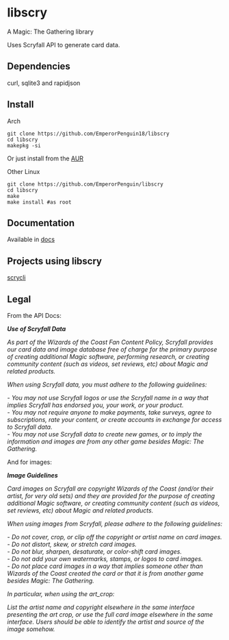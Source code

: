 # libscry
A Magic: The Gathering library

Uses Scryfall API to generate card data.
## Dependencies
curl, sqlite3 and rapidjson
## Install
Arch
```
git clone https://github.com/EmperorPenguin18/libscry
cd libscry
makepkg -si
```
Or just install from the [AUR](https://aur.archlinux.org/packages/libscry)

Other Linux
```
git clone https://github.com/EmperorPenguin/libscry
cd libscry
make
make install #as root
```
## Documentation
Available in [docs](docs/)
## Projects using libscry
[scrycli](https://github.com/EmperorPenguin18/scrycli)
## Legal
From the API Docs:

**_Use of Scryfall Data_**

_As part of the Wizards of the Coast Fan Content Policy,
Scryfall provides our card data and image database free of charge for the primary
purpose of creating additional Magic software, performing research,
or creating community content (such as videos, set reviews, etc)
about Magic and related products._

_When using Scryfall data, you must adhere to the following guidelines:_

_- You may not use Scryfall logos or use the Scryfall name in a way_
_that implies Scryfall has endorsed you, your work, or your product._  
_- You may not require anyone to make payments, take surveys, agree to subscriptions,_
_rate your content, or create accounts in exchange for access to Scryfall data._  
_- You may not use Scryfall data to create new games, or_
_to imply the information and images are from any other game besides Magic: The Gathering._  

And for images:

**_Image Guidelines_**

_Card images on Scryfall are copyright Wizards of the Coast
(and/or their artist, for very old sets) and they are provided for the
purpose of creating additional Magic software,
or creating community content (such as videos, set reviews, etc) about Magic
and related products._

_When using images from Scryfall, please adhere to the following
guidelines:_

_- Do not cover, crop, or clip off the copyright or artist name on card images._  
_- Do not distort, skew, or stretch card images._  
_- Do not blur, sharpen, desaturate, or color-shift card images._  
_- Do not add your own watermarks, stamps, or logos to card images._  
_- Do not place card images in a way that implies someone other than Wizards of the
Coast created the card or that it is from another game besides Magic: The Gathering._  

_In particular, when using the art_crop:_

_List the artist name and copyright elsewhere in the same interface presenting
the art crop, or use the full card image elsewhere in the same interface.
Users should be able to identify the artist and source of the image somehow._
